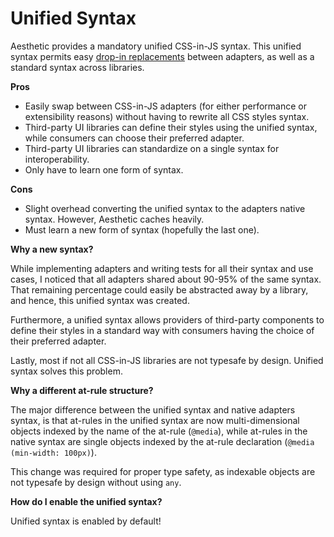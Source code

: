 # Unified Syntax

Aesthetic provides a mandatory unified CSS-in-JS syntax. This unified syntax permits easy
[drop-in replacements](https://en.wikipedia.org/wiki/Drop-in_replacement) between adapters, as well
as a standard syntax across libraries.

**Pros**

- Easily swap between CSS-in-JS adapters (for either performance or extensibility reasons) without
  having to rewrite all CSS styles syntax.
- Third-party UI libraries can define their styles using the unified syntax, while consumers can
  choose their preferred adapter.
- Third-party UI libraries can standardize on a single syntax for interoperability.
- Only have to learn one form of syntax.

**Cons**

- Slight overhead converting the unified syntax to the adapters native syntax. However, Aesthetic
  caches heavily.
- Must learn a new form of syntax (hopefully the last one).

**Why a new syntax?**

While implementing adapters and writing tests for all their syntax and use cases, I noticed that all
adapters shared about 90-95% of the same syntax. That remaining percentage could easily be
abstracted away by a library, and hence, this unified syntax was created.

Furthermore, a unified syntax allows providers of third-party components to define their styles in a
standard way with consumers having the choice of their preferred adapter.

Lastly, most if not all CSS-in-JS libraries are not typesafe by design. Unified syntax solves this
problem.

**Why a different at-rule structure?**

The major difference between the unified syntax and native adapters syntax, is that at-rules in the
unified syntax are now multi-dimensional objects indexed by the name of the at-rule (`@media`),
while at-rules in the native syntax are single objects indexed by the at-rule declaration
(`@media (min-width: 100px)`).

This change was required for proper type safety, as indexable objects are not typesafe by design
without using `any`.

**How do I enable the unified syntax?**

Unified syntax is enabled by default!
